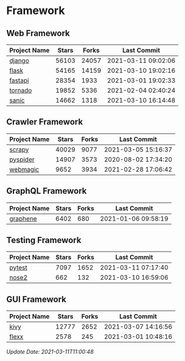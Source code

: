 # Framework

## Web Framework
| Project Name | Stars | Forks | Last Commit |
| ------------ | ----- | ----- | ----------- |
| [django](https://github.com/django/django) | 56103 | 24057 | 2021-03-11 09:02:06 |
| [flask](https://github.com/pallets/flask) | 54165 | 14159 | 2021-03-10 19:02:16 |
| [fastapi](https://github.com/tiangolo/fastapi) | 28354 | 1933 | 2021-03-01 19:02:33 |
| [tornado](https://github.com/tornadoweb/tornado) | 19852 | 5336 | 2021-02-04 02:40:24 |
| [sanic](https://github.com/sanic-org/sanic) | 14662 | 1318 | 2021-03-10 16:14:48 |

## Crawler Framework
| Project Name | Stars | Forks | Last Commit |
| ------------ | ----- | ----- | ----------- |
| [scrapy](https://github.com/scrapy/scrapy) | 40029 | 9077 | 2021-03-05 15:16:37 |
| [pyspider](https://github.com/binux/pyspider) | 14907 | 3573 | 2020-08-02 17:34:20 |
| [webmagic](https://github.com/code4craft/webmagic) | 9652 | 3934 | 2021-02-28 17:06:42 |

## GraphQL Framework
| Project Name | Stars | Forks | Last Commit |
| ------------ | ----- | ----- | ----------- |
| [graphene](https://github.com/graphql-python/graphene) | 6402 | 680 | 2021-01-06 09:58:19 |

## Testing Framework
| Project Name | Stars | Forks | Last Commit |
| ------------ | ----- | ----- | ----------- |
| [pytest](https://github.com/pytest-dev/pytest) | 7097 | 1652 | 2021-03-11 07:17:40 |
| [nose2](https://github.com/nose-devs/nose2) | 662 | 132 | 2021-03-10 16:59:06 |

## GUI Framework
| Project Name | Stars | Forks | Last Commit |
| ------------ | ----- | ----- | ----------- |
| [kivy](https://github.com/kivy/kivy) | 12777 | 2652 | 2021-03-07 14:16:56 |
| [flexx](https://github.com/flexxui/flexx) | 2578 | 245 | 2021-03-01 10:48:16 |

*Update Date: 2021-03-11T11:00:48*